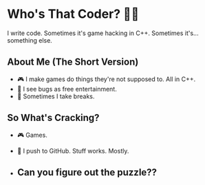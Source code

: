 # Who's That Coder? 🕵️‍♂️

I write code. Sometimes it's game hacking in C++. Sometimes it's... something else.

## About Me (The Short Version)
- 🎮 I make games do things they're not supposed to. All in C++. 
- 👀 I see bugs as free entertainment.
- 🎸 Sometimes I take breaks.

## So What's Cracking?
- 🎮 Games.
- 🚀 I push to GitHub. Stuff works. Mostly.

- ## Can you figure out the puzzle??

